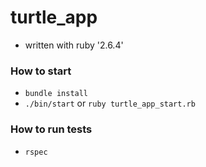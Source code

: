 # turtle_app

* written with ruby '2.6.4'

### How to start
* `bundle install`
* `./bin/start` or `ruby turtle_app_start.rb`

### How to run tests
* `rspec`

